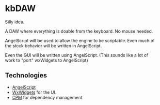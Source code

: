 # kbDAW

Silly idea.

A DAW where everything is doable from the keyboard. No mouse needed.

AngelScript will be used to allow the engine to be scriptable. Even
much of the stock behavior will be written in AngelScript.

Even the GUI will be written using AngelScript. (This sounds like a lot of
work to "port" wxWidgets to AngelScript)

## Technologies

- [AngelScript](https://www.angelcode.com/angelscript/)
- [WxWidgets](https://wxwidgets.org/) for the UI.
- [CPM](https://github.com/cpm-cmake/CPM.cmake/) for dependency management
